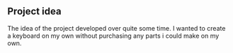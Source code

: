 ## Project idea

The idea of the project developed over quite some time. I wanted to create a keyboard on my own without purchasing any parts i could make on my own. 
